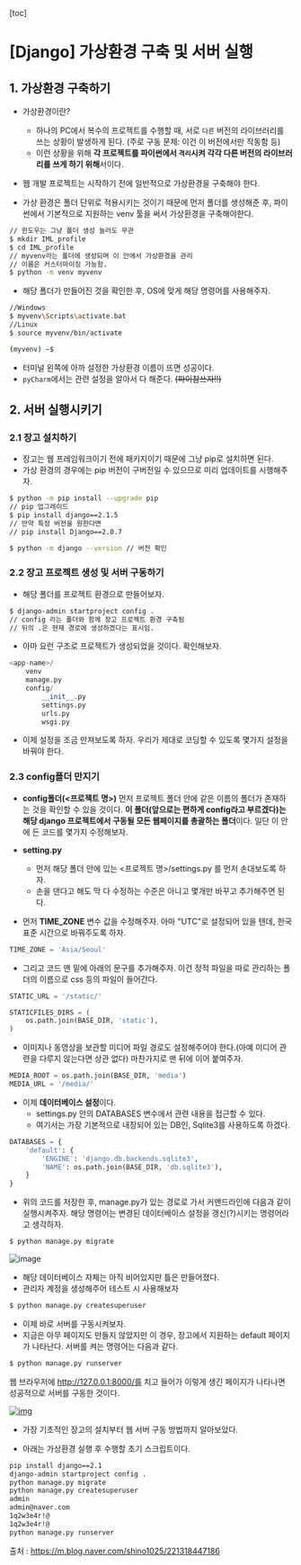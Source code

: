 [toc]

# [Django] 가상환경 구축 및 서버 실행

## 1. 가상환경 구축하기

- 가상환경이란?
  - 하나의 PC에서 복수의 프로젝트를 수행할 때, 서로 `다른` 버전의 라이브러리를 쓰는 상황이 발생하게 된다. (주로 구동 문제: 이건 이 버전에서만 작동함 등) 
  - 이런 상황을 위해 **각 프로젝트를 파이썬에서 `격리`시켜 각각 다른 버전의 라이브러리를 쓰게 하기 위해**서이다.

- 웹 개발 프로젝트는 시작하기 전에 일반적으로 가상환경을 구축해야 한다. 
- 가상 환경은 폴더 단위로 적용시키는 것이기 때문에 먼저 폴더를 생성해준 후, 파이썬에서 기본적으로 지원하는 venv 툴을 써서 가상환경을 구축해야한다.

```bash
// 윈도우는 그냥 폴더 생성 눌러도 무관
$ mkdir IML_profile
$ cd IML_profile
// myvenv라는 폴더에 생성되며 이 안에서 가상환경을 관리
// 이름은 커스터마이징 가능함.
$ python -m venv myvenv
```

- 해당 폴더가 만들어진 것을 확인한 후, OS에 맞게 해당 명령어를 사용해주자.

```bash
//Windows
$ myvenv\Scripts\activate.bat
//Linux
$ source myvenv/bin/activate

(myvenv) ~$ 
```

- 터미널 왼쪽에 아까 설정한 가상환경 이름이 뜨면 성공이다.
- `pyCharm`에서는 관련 설정을 알아서 다 해준다. ~~(파이참쓰자!!)~~

## 2. 서버 실행시키기

### 2.1 장고 설치하기

- 장고는 웹 프레임워크이기 전에 패키지이기 때문에 그냥 pip로 설치하면 된다. 
- 가상 환경의 경우에는 pip 버전이 구버전일 수 있으므로 미리 업데이트를 시행해주자.

```bash
$ python -m pip install --upgrade pip
// pip 업그레이드
$ pip install django==2.1.5
// 만약 특정 버전을 원한다면
// pip install Django==2.0.7

$ python -m django --version // 버전 확인
```


### 2.2 장고 프로젝트 생성 및 서버 구동하기

- 해당 폴더를 프로젝트 환경으로 만들어보자.

```bash
$ django-admin startproject config .
// config 라는 폴더와 함께 장고 프로젝트 환경 구축됨
// 뒤의 .은 현재 경로에 생성하겠다는 표시임.
```

- 아마 요런 구조로 프로젝트가 생성되었을 것이다. 확인해보자.

```python
<app-name>/
    venv
    manage.py
    config/
        __init__.py
        settings.py
        urls.py
        wsgi.py
```

- 이제 설정을 조금 만져보도록 하자. 우리가 제대로 코딩할 수 있도록 몇가지 설정을 바꿔야 한다.

### 2.3 config폴더 만지기

- **config폴더(<프로젝트 명>)**
  먼저 프로젝트 폴더 안에 같은 이름의 폴더가 존재하는 것을 확인할 수 있을 것이다. **이 폴더(앞으로는 편하게 config라고 부르겠다)는 해당 django 프로젝트에서 구동될 모든 웹페이지를 총괄하는 폴더**이다. 일단 이 안에 든 코드를 몇가지 수정해보자.

- **setting.py**
  - 먼저 해당 폴더 안에 있는 <프로젝트 명>/settings.py 를 먼저 손대보도록 하자. 
  - 손을 댄다고 해도 막 다 수정하는 수준은 아니고 몇개만 바꾸고 추가해주면 된다. 

- 먼저 **TIME_ZONE** 변수 값을 수정해주자. 아마 "UTC"로 설정되어 있을 텐데, 한국 표준 시간으로 바꿔주도록 하자.

```python
TIME_ZONE = 'Asia/Seoul'
```

- 그리고 코드 맨 밑에 아래의 문구를 추가해주자. 이건 정적 파일을 따로 관리하는 폴더의 이름으로 css 등의 파일이 들어간다.

```python
STATIC_URL = '/static/'

STATICFILES_DIRS = (
    os.path.join(BASE_DIR, 'static'),
) 
```

- 이미지나 동영상을 보관할 미디어 파일 경로도 설정해주어야 한다.(아예 미디어 관련을 다루지 않는다면 상관 없다) 마찬가지로 맨 뒤에 이어 붙여주자.

```python
MEDIA_ROOT = os.path.join(BASE_DIR, 'media')
MEDIA_URL = '/media/'
```

- 이제 **데이터베이스 설정**이다.
  - settings.py 안의 DATABASES 변수에서 관련 내용을 접근할 수 있다. 
  - 여기서는 가장 기본적으로 내장되어 있는 DB인, Sqlite3를 사용하도록 하겠다. 

```python
DATABASES = {
    'default': {
        'ENGINE': 'django.db.backends.sqlite3',
        'NAME': os.path.join(BASE_DIR, 'db.sqlite3'),
    }
}
```

- 위의 코드를 저장한 후, manage.py가 있는 경로로 가서 커맨드라인에 다음과 같이 실행시켜주자. 해당 명령어는 변경된 데이터베이스 설정을 갱신(?)시키는 명령어라고 생각하자.

```bash
$ python manage.py migrate
```

![image](https://user-images.githubusercontent.com/26649731/75753898-15664b80-5d6f-11ea-8730-6563b2efa65f.png)

- 해당 데이터베이스 자체는 아직 비어있지만 틀은 만들어졌다. 
- 관리자 계정을 생성해주어 테스트 시 사용해보자

```bash
$ python manage.py createsuperuser
```

- 이제 바로 서버를 구동시켜보자.
- 지금은 아무 페이지도 만들지 않았지만 이 경우, 장고에서 지원하는 default 페이지가 나타난다. 서버를 켜는 명령어는 다음과 같다.

```bash
$ python manage.py runserver
```

웹 브라우저에 http://127.0.0.1:8000/를 치고 들어가 이렇게 생긴 페이지가 나타나면 성공적으로 서버를 구동한 것이다.

[![img](https://mblogthumb-phinf.pstatic.net/MjAxODA3MTBfMiAg/MDAxNTMxMjIzNDUzODY1.g4djPGBEupVajqfyJ4gngg_HqlNU12RV4xl6Z2t_FhUg.Pxy17yGNEajqKI0JVBT4tjJB_gErBuq90Tb5uBupMPog.PNG.shino1025/Django_2.0_default_page.png?type=w800)](https://m.blog.naver.com/shino1025/221316480686#)

- 가장 기초적인 장고의 설치부터 웹 서버 구동 방법까지 알아보았다. 

- 아래는 가상환경 실행 후 수행할 초기 스크립트이다.

```bash
pip install django==2.1
django-admin startproject config .
python manage.py migrate
python manage.py createsuperuser
admin
admin@naver.com
1q2w3e4r!@
1q2w3e4r!@
python manage.py runserver
```



출처 : https://m.blog.naver.com/shino1025/221318447186

